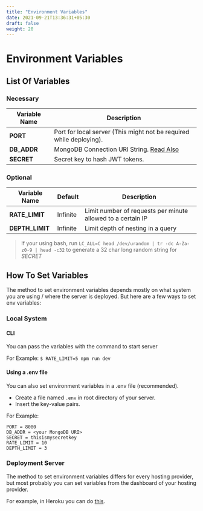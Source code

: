 ```yaml
---
title: "Environment Variables"
date: 2021-09-21T13:36:31+05:30
draft: false
weight: 20
---
```


# Environment Variables

## List Of Variables 

### Necessary

| Variable Name | Description |
| --- | ----------- |
| **PORT** | Port for local server (This might not be required while deploying). |
| **DB_ADDR** | MongoDB Connection URI String. [Read Also](https://docs.mongodb.com/manual/reference/connection-string/) |
| **SECRET** | Secret key to hash JWT tokens. |


### Optional

| Variable Name | Default | Description |
| --- | ----------- | -- |
| **RATE_LIMIT** | Infinite | Limit number of requests per minute allowed to a certain IP |
| **DEPTH_LIMIT** | Infinite | Limit depth of nesting in a query |


> If your using bash, run `LC_ALL=C head /dev/urandom | tr -dc A-Za-z0-9 | head -c32` to generate a 32 char long random string for _SECRET_


## How To Set Variables

The method to set environment variables depends mostly on what system you are using / where the server is deployed. But here are a few ways to set env variables:

### Local System

#### CLI

You can pass the variables with the command to start server 

For Example: `$ RATE_LIMIT=5 npm run dev`

#### Using a .env file

You can also set environment variables in a .env file (recommended).

- Create a file named `.env` in root directory of your server.
- Insert the key-value pairs.

For Example:
```text
PORT = 8080
DB_ADDR = <your MongoDB URI>
SECRET = thisismysecretkey
RATE_LIMIT = 10
DEPTH_LIMIT = 3
```

### Deployment Server

The method to set environment variables differs for every hosting provider, but most probably you can set variables from the dashboard of your hosting provider. 

For example, in Heroku you can do [this](https://devcenter.heroku.com/articles/config-vars#using-the-heroku-dashboard).
